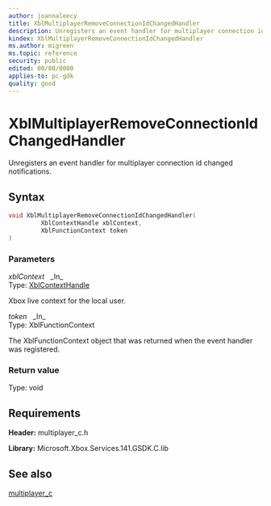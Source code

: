 ```yaml
---
author: joannaleecy
title: XblMultiplayerRemoveConnectionIdChangedHandler
description: Unregisters an event handler for multiplayer connection id changed notifications.
kindex: XblMultiplayerRemoveConnectionIdChangedHandler
ms.author: migreen
ms.topic: reference
security: public
edited: 00/00/0000
applies-to: pc-gdk
quality: good
---
```


# XblMultiplayerRemoveConnectionIdChangedHandler  

Unregisters an event handler for multiplayer connection id changed notifications.  

## Syntax  
  
```cpp
void XblMultiplayerRemoveConnectionIdChangedHandler(  
         XblContextHandle xblContext,  
         XblFunctionContext token  
)  
```  
  
### Parameters  
  
*xblContext* &nbsp;&nbsp;\_In\_  
Type: [XblContextHandle](../../types_c/handles/xblcontexthandle.md)  
  
Xbox live context for the local user.  
  
*token* &nbsp;&nbsp;\_In\_  
Type: XblFunctionContext  
  
The XblFunctionContext object that was returned when the event handler was registered.  
  
  
### Return value  
Type: void
  

  
## Requirements  
  
**Header:** multiplayer_c.h
  
**Library:** Microsoft.Xbox.Services.141.GSDK.C.lib
  
## See also  
[multiplayer_c](../multiplayer_c_members.md)  
  
  